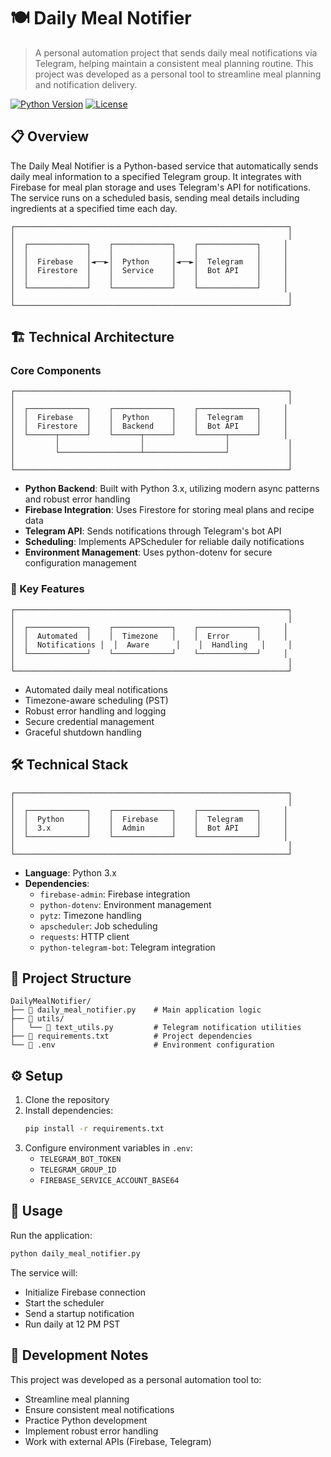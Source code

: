 # 🍽️ Daily Meal Notifier

> A personal automation project that sends daily meal notifications via Telegram, helping maintain a consistent meal planning routine. This project was developed as a personal tool to streamline meal planning and notification delivery.

[![Python Version](https://img.shields.io/badge/python-3.x-blue.svg)](https://www.python.org/)
[![License](https://img.shields.io/badge/license-Personal%20Use-lightgrey.svg)]()

## 📋 Overview

The Daily Meal Notifier is a Python-based service that automatically sends daily meal information to a specified Telegram group. It integrates with Firebase for meal plan storage and uses Telegram's API for notifications. The service runs on a scheduled basis, sending meal details including ingredients at a specified time each day.

```ascii
┌─────────────────────────────────────────────────────────────┐
│                                                             │
│  ┌─────────────┐    ┌─────────────┐    ┌─────────────┐     │
│  │             │    │             │    │             │     │
│  │  Firebase   │◄──►│  Python     │◄──►│  Telegram   │     │
│  │  Firestore  │    │  Service    │    │  Bot API    │     │
│  │             │    │             │    │             │     │
│  └─────────────┘    └─────────────┘    └─────────────┘     │
│                                                             │
└─────────────────────────────────────────────────────────────┘
```

## 🏗️ Technical Architecture

### Core Components

```ascii
┌─────────────────────────────────────────────────────────────┐
│                                                             │
│  ┌─────────────┐    ┌─────────────┐    ┌─────────────┐     │
│  │  Firebase   │    │  Python     │    │  Telegram   │     │
│  │  Firestore  │    │  Backend    │    │  Bot API    │     │
│  └──────┬──────┘    └──────┬──────┘    └──────┬──────┘     │
│         │                  │                  │             │
│         └──────────────────┴──────────────────┘             │
│                                                             │
└─────────────────────────────────────────────────────────────┘
```

- **Python Backend**: Built with Python 3.x, utilizing modern async patterns and robust error handling
- **Firebase Integration**: Uses Firestore for storing meal plans and recipe data
- **Telegram API**: Sends notifications through Telegram's bot API
- **Scheduling**: Implements APScheduler for reliable daily notifications
- **Environment Management**: Uses python-dotenv for secure configuration management

### 🔑 Key Features

```ascii
┌─────────────────────────────────────────────────────────────┐
│                                                             │
│  ┌─────────────┐    ┌─────────────┐    ┌─────────────┐     │
│  │  Automated  │    │  Timezone   │    │  Error      │     │
│  │  Notifications │  │  Aware      │    │  Handling   │     │
│  └─────────────┘    └─────────────┘    └─────────────┘     │
│                                                             │
└─────────────────────────────────────────────────────────────┘
```

- Automated daily meal notifications
- Timezone-aware scheduling (PST)
- Robust error handling and logging
- Secure credential management
- Graceful shutdown handling

## 🛠️ Technical Stack

```ascii
┌─────────────────────────────────────────────────────────────┐
│                                                             │
│  ┌─────────────┐    ┌─────────────┐    ┌─────────────┐     │
│  │  Python     │    │  Firebase   │    │  Telegram   │     │
│  │  3.x        │    │  Admin      │    │  Bot API    │     │
│  └─────────────┘    └─────────────┘    └─────────────┘     │
│                                                             │
└─────────────────────────────────────────────────────────────┘
```

- **Language**: Python 3.x
- **Dependencies**:
  - `firebase-admin`: Firebase integration
  - `python-dotenv`: Environment management
  - `pytz`: Timezone handling
  - `apscheduler`: Job scheduling
  - `requests`: HTTP client
  - `python-telegram-bot`: Telegram integration

## 📁 Project Structure

```ascii
DailyMealNotifier/
├── 📄 daily_meal_notifier.py    # Main application logic
├── 📁 utils/
│   └── 📄 text_utils.py         # Telegram notification utilities
├── 📄 requirements.txt          # Project dependencies
└── 📄 .env                      # Environment configuration
```

## ⚙️ Setup

1. Clone the repository
2. Install dependencies:
   ```bash
   pip install -r requirements.txt
   ```
3. Configure environment variables in `.env`:
   - `TELEGRAM_BOT_TOKEN`
   - `TELEGRAM_GROUP_ID`
   - `FIREBASE_SERVICE_ACCOUNT_BASE64`

## 🚀 Usage

Run the application:
```bash
python daily_meal_notifier.py
```

The service will:
- Initialize Firebase connection
- Start the scheduler
- Send a startup notification
- Run daily at 12 PM PST

## 📝 Development Notes

This project was developed as a personal automation tool to:
- Streamline meal planning
- Ensure consistent meal notifications
- Practice Python development
- Implement robust error handling
- Work with external APIs (Firebase, Telegram)
